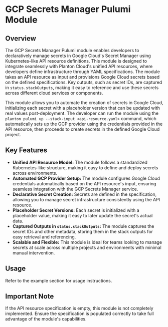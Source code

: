 # GCP Secrets Manager Pulumi Module

## Overview

The GCP Secrets Manager Pulumi module enables developers to declaratively manage secrets in Google Cloud's Secret Manager using Kubernetes-like API resource definitions. This module is designed to integrate seamlessly with Planton Cloud's unified API resources, where developers define infrastructure through YAML specifications. The module takes an API resource as input and provisions Google Cloud secrets based on the defined specifications. Key outputs, such as secret IDs, are captured in `status.stackOutputs`, making it easy to reference and use these secrets across different cloud services or components.

This module allows you to automate the creation of secrets in Google Cloud, initializing each secret with a placeholder version that can be updated with real values post-deployment. The developer can run the module using the `planton pulumi up --stack-input <api-resource.yaml>` command, which automatically sets up the GCP provider using the credentials provided in the API resource, then proceeds to create secrets in the defined Google Cloud project.

## Key Features

- **Unified API Resource Model:** The module follows a standardized Kubernetes-like structure, making it easy to define and deploy secrets across environments.
- **Automated GCP Provider Setup:** The module configures Google Cloud credentials automatically based on the API resource's input, ensuring seamless integration with the GCP Secrets Manager service.
- **Declarative Secret Creation:** Secrets are defined in the specification, allowing you to manage secret infrastructure consistently using the API resource.
- **Placeholder Secret Versions:** Each secret is initialized with a placeholder value, making it easy to later update the secret's actual data.
- **Captured Outputs in `status.stackOutputs`:** The module captures the secret IDs and other metadata, storing them in the stack outputs for easy retrieval and referencing.
- **Scalable and Flexible:** This module is ideal for teams looking to manage secrets at scale across multiple projects and environments with minimal manual intervention.

## Usage

Refer to the example section for usage instructions.

## Important Note

If the API resource specification is empty, this module is not completely implemented. Ensure the specification is populated correctly to take full advantage of the module's capabilities.
